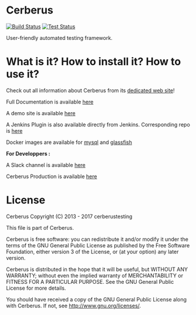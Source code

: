 # Cerberus 

[![Build Status](https://travis-ci.org/cerberustesting/cerberus-source.svg?branch=master)](//travis-ci.org/cerberustesting/cerberus-source)
[![Test Status](http://vm.cerberus-testing.org:28082/CerberusPROD/ResultCIV003?campaign=Cerberus_campaign&outputformat=svg&t=180131)](http://vm.cerberus-testing.org:28082/CerberusPROD/)

User-friendly automated testing framework.

# What is it? How to install it? How to use it?

Check out all information about Cerberus from its [dedicated web site](http://www.cerberus-testing.org/)!

Full Documentation is available [here](https://cerberustesting.github.io/documentation_en.html)

A demo site is available [here](http://demo.cerberus-testing.org)

A Jenkins Plugin is also available directly from Jenkins. Corresponding repo is [here](https://github.com/jenkinsci/cerberus-testing-plugin)

Docker images are available for [mysql](https://hub.docker.com/r/cerberustesting/cerberus-db-mysql/) and [glassfish](https://hub.docker.com/r/cerberustesting/cerberus-as-glassfish/) 

**For Developpers :**

A Slack channel is available [here](https://cerberustesting.slack.com)

Cerberus Production is available [here](http://prod.cerberus-testing.org)


# License

Cerberus Copyright (C) 2013 - 2017 cerberustesting

This file is part of Cerberus.

Cerberus is free software: you can redistribute it and/or modify
it under the terms of the GNU General Public License as published by
the Free Software Foundation, either version 3 of the License, or
(at your option) any later version.

Cerberus is distributed in the hope that it will be useful,
but WITHOUT ANY WARRANTY; without even the implied warranty of
MERCHANTABILITY or FITNESS FOR A PARTICULAR PURPOSE.  See the
GNU General Public License for more details.

You should have received a copy of the GNU General Public License
along with Cerberus.  If not, see <http://www.gnu.org/licenses/>.
